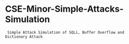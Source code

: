 # CSE-Minor-Simple-Attacks-Simulation
<code> Simple Attack Simulation of SQLi, Buffer Overflow and Dictionary Attack </code>
